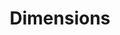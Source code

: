 ---
layout: default
bigquery: https://console.cloud.google.com/bigquery?p=covid-19-dimensions-ai&page=table&d=data&t=publications
contributors: Digital Science, https://www.digital-science.com/
cost: Free for personal, non-commercial use.
description: Dimensions contains more than 100 million publications, ranging from
  articles published in scholarly journals, books and book chapters, to preprints
  and conference proceedings. All publications are contextualized with linked data
  sets, funding, publications, patents, clinical trials, and policy documents. You
  can also view associated categories, funders, institutions, and researcher profiles.
documentation: https://docs.dimensions.ai/bigquery/index.html
last_edit: Mon, 04 Apr 2022 19:04:00 GMT
location: https://www.dimensions.ai/products/free/
maintained_by: Digital Science, https://www.digital-science.com/
schema_fields: '[''category_rcdc'', ''issue'', ''end_date'', ''funder_org_countries'',
  ''description'', ''language'', ''altmetrics'', ''reference_ids'', ''established'',
  ''funding_eur'', ''gender'', ''funding_jpy'', ''license'', ''assignee_countries'',
  ''metrics'', ''publication_ids'', ''cpc'', ''original_assignee'', ''associated_publication_id'',
  ''funding_chf'', ''year'', ''labels'', ''funding_nzd'', ''expiration_date'', ''start_year'',
  ''conditions'', ''family_count'', ''research_org_state_names'', ''ipcr'', ''organisation_details'',
  ''end_year'', ''embargo_date'', ''book_title'', ''relationships'', ''start_date'',
  ''date_modified'', ''current_assignee_orgs'', ''acronym'', ''funding_amount'', ''date_imported_gbq'',
  ''funding_usd'', ''category_for'', ''original_assignee_orgs'', ''repository_id'',
  ''date_normal'', ''filing_status'', ''research_org_cities'', ''isbn'', ''open_access_categories_v2'',
  ''publication_year'', ''acronyms'', ''associated_publication_arxiv_id'', ''researcher_ids'',
  ''category_icrp_cso'', ''journal_lists'', ''cited_by_ids'', ''publisher'', ''supporting_grant_ids'',
  ''email_address'', ''original_abstract'', ''mesh_terms'', ''funder_countries'',
  ''date'', ''granted_date'', ''jurisdiction'', ''citation_string'', ''links'', ''granted_year'',
  ''created_date'', ''aliases'', ''active_years'', ''concepts'', ''funding_cny'',
  ''foa_number'', ''id'', ''publication_date'', ''funding_aud'', ''family_id'', ''original_assignee_countries'',
  ''registry'', ''funder_orgs'', ''application_number'', ''category_icrp_ct'', ''category_hra'',
  ''funding_cad'', ''authors'', ''types'', ''type'', ''pmcid'', ''acknowledgements'',
  ''name'', ''category_sdg'', ''research_org_country_names'', ''funder_org'', ''subtitles'',
  ''category_hrcs_rac'', ''associated_publication_doi'', ''grant_number'', ''filing_date'',
  ''original_title'', ''patent_ids'', ''proceedings_title'', ''resulting_publication_ids'',
  ''date_inserted'', ''interventions'', ''arxiv_id'', ''citations'', ''resulting_publication_doi'',
  ''investigators'', ''funder_org_acronyms'', ''repository_url'', ''inventor_names'',
  ''priority_date'', ''category_hrcs_hc'', ''citations_count'', ''doi'', ''legal_events'',
  ''kind'', ''associated_publication_pmid'', ''pmid'', ''legal_status'', ''categories'',
  ''funder_org_cities'', ''date_print'', ''repository_name'', ''address'', ''associated_grant_ids'',
  ''research_org_city_names'', ''expiration_year'', ''mesh_headings'', ''open_access_categories'',
  ''journal'', ''funder_org_state_codes'', ''abstract'', ''funding_gbp'', ''source_id'',
  ''title'', ''current_assignee'', ''editors'', ''brief_title'', ''category_bra'',
  ''book_series_title'', ''funding_details'', ''funding_currency'', ''status'', ''phase'',
  ''current_assignee_countries'', ''parent_id'', ''family_members_ids'', ''linkout'',
  ''research_org_countries'', ''research_org_state_codes'', ''external_ids'', ''clinical_trial_ids'',
  ''date_online'', ''assignee_orgs'', ''priority_year'', ''pages'', ''volume'', ''conference'',
  ''research_orgs'', ''filing_year'', ''eisbn'', ''wikipedia_url'', ''category_uoa'']'
shortname: dimensions
tags:
- scholarly literature
- patents
- funding
- clinical trials
- academic profiles
terms_of_use: 'Use of both the Dimensions COVID-19 dataset and full Dimensions dataset
  are subject to the Dimensions Terms of use: https://www.dimensions.ai/policies-terms-legal '
title: Dimensions
uuid: dcff88bd-fe6b-4fdb-8159-809bf9d7bc1c
---